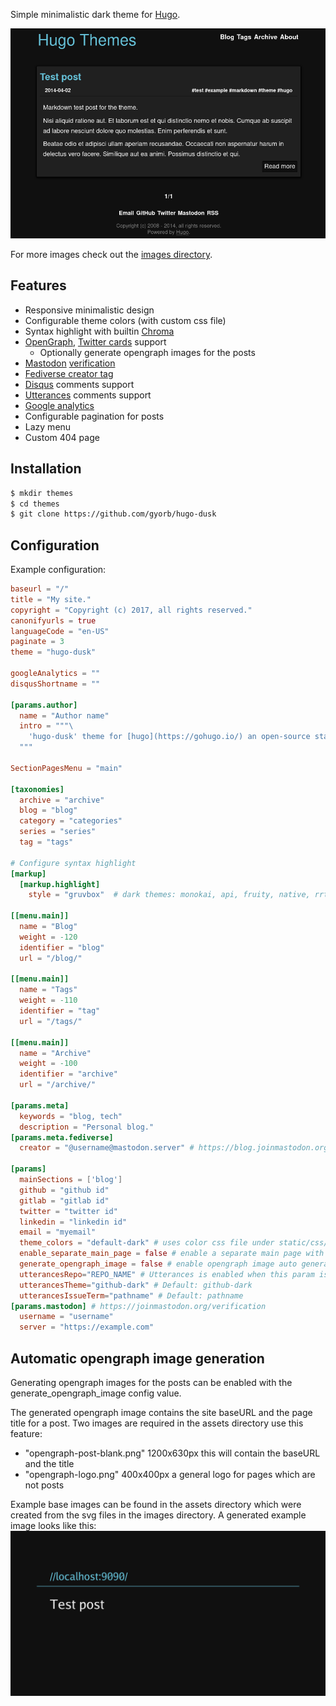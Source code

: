 Simple minimalistic dark theme for [Hugo](https://gohugo.io/).

![screenshot](https://github.com/gyorb/hugo-dusk/blob/master/images/tn.png "screenshot")

For more images check out the [images directory](https://github.com/gyorb/hugo-dusk/blob/master/images/).

Features
--------------------

* Responsive minimalistic design
* Configurable theme colors (with custom css file)
* Syntax highlight with builtin [Chroma](http://gohugo.io/content-management/syntax-highlighting/)
* [OpenGraph](http://ogp.me/), [Twitter cards](https://dev.twitter.com/cards/overview) support
  * Optionally generate opengraph images for the posts
* [Mastodon](https://joinmastodon.org/) [verification](https://joinmastodon.org/verification)
* [Fediverse creator tag](https://blog.joinmastodon.org/2024/07/highlighting-journalism-on-mastodon/)
* [Disqus](https://disqus.com/) comments support
* [Utterances](https://utteranc.es/) comments support
* [Google analytics](https://www.google.com/analytics/)
* Configurable pagination for posts
* Lazy menu
* Custom 404 page

Installation
--------------------

~~~sh
$ mkdir themes
$ cd themes
$ git clone https://github.com/gyorb/hugo-dusk
~~~

Configuration
--------------------

Example configuration:

~~~~toml
baseurl = "/"
title = "My site."
copyright = "Copyright (c) 2017, all rights reserved."
canonifyurls = true
languageCode = "en-US"
paginate = 3
theme = "hugo-dusk"

googleAnalytics = ""
disqusShortname = ""

[params.author]
  name = "Author name"
  intro = """\
    'hugo-dusk' theme for [hugo](https://gohugo.io/) an open-source static site generator.\
  """

SectionPagesMenu = "main"

[taxonomies]
  archive = "archive"
  blog = "blog"
  category = "categories"
  series = "series"
  tag = "tags"

# Configure syntax highlight
[markup]
  [markup.highlight]
    style = "gruvbox"  # dark themes: monokai, api, fruity, native, rrt, swapoff ... https://xyproto.github.io/splash/docs/longer/all.html

[[menu.main]]
  name = "Blog"
  weight = -120
  identifier = "blog"
  url = "/blog/"

[[menu.main]]
  name = "Tags"
  weight = -110
  identifier = "tag"
  url = "/tags/"

[[menu.main]]
  name = "Archive"
  weight = -100
  identifier = "archive"
  url = "/archive/"

[params.meta]
  keywords = "blog, tech"
  description = "Personal blog."
[params.meta.fediverse]
  creator = "@username@mastodon.server" # https://blog.joinmastodon.org/2024/07/highlighting-journalism-on-mastodon/

[params]
  mainSections = ['blog']
  github = "github id"
  gitlab = "gitlab id"
  twitter = "twitter id"
  linkedin = "linkedin id"
  email = "myemail"
  theme_colors = "default-dark" # uses color css file under static/css/default-dark.css
  enable_separate_main_page = false # enable a separate main page with author intro and recent posts instead of the list of posts
  generate_opengraph_image = false # enable opengraph image auto generation
  utterancesRepo="REPO_NAME" # Utterances is enabled when this param is set
  utterancesTheme="github-dark" # Default: github-dark
  utterancesIssueTerm="pathname" # Default: pathname
[params.mastodon] # https://joinmastodon.org/verification
  username = "username"
  server = "https://example.com"
~~~~

Automatic opengraph image generation
--------------------

Generating opengraph images for the posts can be enabled with the
generate_opengraph_image config value.

The generated opengraph image contains the site baseURL and the page title
for a post.
Two images are required in the assets directory use this feature:
  - "opengraph-post-blank.png" 1200x630px this will contain the baseURL and the title
  - "opengraph-logo.png" 400x400px a general logo for pages which are not posts

Example base images can be found in the assets directory which were created from the
svg files in the images directory.
A generated example image looks like this:
![opengraph exampe](https://github.com/gyorb/hugo-dusk/blob/master/images/opengraph.png "opengraph example")

